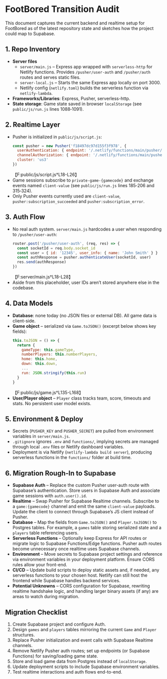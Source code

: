 # FootBored Transition Audit

This document captures the current backend and realtime setup for FootBored as of the latest repository state and sketches how the project could map to Supabase.

## 1. Repo Inventory

- **Server files**
  - `server/main.js` – Express app wrapped with `serverless-http` for Netlify functions. Provides `/pusher/user-auth` and `/pusher/auth` routes and serves static files.
  - `server-local.js` – Starts the same Express app locally on port 3000.
  - Netlify config (`netlify.toml`) builds the serverless function via `netlify-lambda`.
- **Frameworks/Libraries**: Express, Pusher, serverless-http.
- **State storage**: Game state saved in browser `localStorage` (see `public/js/run.js` lines 1088‑1091).

## 2. Realtime Layer

- Pusher is initialized in `public/js/script.js`:
  ```js
  const pusher = new Pusher('f18497dc97d155f3f978', {
    userAuthentication: { endpoint: '/.netlify/functions/main/pusher/user-auth' },
    channelAuthorization: { endpoint: '/.netlify/functions/main/pusher/auth' },
    cluster: 'us3'
  })
  ```
  【F:public/js/script.js†L18-L26】
- Game sessions subscribe to `private-game-{gamecode}` and exchange events named `client-value` (see `public/js/run.js` lines 185‑206 and 315‑324).
- Only Pusher events currently used are `client-value`, `pusher:subscription_succeeded` and `pusher:subscription_error`.

## 3. Auth Flow

- No real auth system. `server/main.js` hardcodes a user when responding to `/pusher/user-auth`:
  ```js
  router.post('/pusher/user-auth', (req, res) => {
    const socketId = req.body.socket_id
    const user = { id: '12345', user_info: { name: 'John Smith' } }
    const authResponse = pusher.authenticateUser(socketId, user)
    res.send(authResponse)
  })
  ```
  【F:server/main.js†L18-L28】
- Aside from this placeholder, user IDs aren’t stored anywhere else in the codebase.

## 4. Data Models

- **Database**: none today (no JSON files or external DB). All game data is client-side.
- **Game object** – serialized via `Game.toJSON()` (excerpt below shows key fields):
  ```js
  this.toJSON = () => {
    return {
      gameType: this.gameType,
      numberPlayers: this.numberPlayers,
      home: this.home,
      down: this.down,
      ...
      run: JSON.stringify(this.run)
    }
  }
  ```
  【F:public/js/game.js†L135-L168】
- **User/Player object** – `Player` class tracks team, score, timeouts and stats. No persistent user model exists.

## 5. Environment & Deploy

- Secrets (`PUSHER_KEY` and `PUSHER_SECRET`) are pulled from environment variables in `server/main.js`.
- `.gitignore` ignores `.env` and `functions/`, implying secrets are managed through local `.env` files or Netlify dashboard variables.
- Deployment is via Netlify (`netlify-lambda build server`), producing serverless functions in the `functions/` folder at build time.

## 6. Migration Rough‑In to Supabase

- **Supabase Auth** – Replace the custom Pusher user-auth route with Supabase’s authentication. Store users in Supabase Auth and associate game sessions with `auth.user().id`.
- **Realtime** – Swap Pusher for Supabase Realtime channels. Subscribe to a `game:{gamecode}` channel and emit the same `client-value` payloads. Update the client to connect through Supabase’s JS client instead of Pusher.
- **Database** – Map the fields from `Game.toJSON()` and `Player.toJSON()` to Postgres tables. For example, a `games` table storing serialized state and a `players` table referencing users.
- **Serverless Functions** – Optionally keep Express for API routes or migrate logic to Supabase Functions/Edge functions. Pusher auth routes become unnecessary once realtime uses Supabase channels.
- **Environment** – Move secrets to Supabase project settings and reference via environment variables in your deployment platform. Ensure CORS rules allow your front-end.
- **CI/CD** – Update build scripts to deploy static assets and, if needed, any serverless functions to your chosen host. Netlify can still host the frontend while Supabase handles backend services.
- **Potential Unknowns** – CORS configuration for Supabase, rewriting realtime handshake logic, and handling larger binary assets (if any) are areas to watch during migration.

## Migration Checklist

1. Create Supabase project and configure Auth.
2. Design `games` and `players` tables mirroring the current `Game` and `Player` structures.
3. Replace Pusher initialization and event calls with Supabase Realtime channels.
4. Remove Netlify Pusher auth routes; set up endpoints (or Supabase Functions) for saving/loading game state.
5. Store and load game data from Postgres instead of `localStorage`.
6. Update deployment scripts to include Supabase environment variables.
7. Test realtime interactions and auth flows end-to-end.


